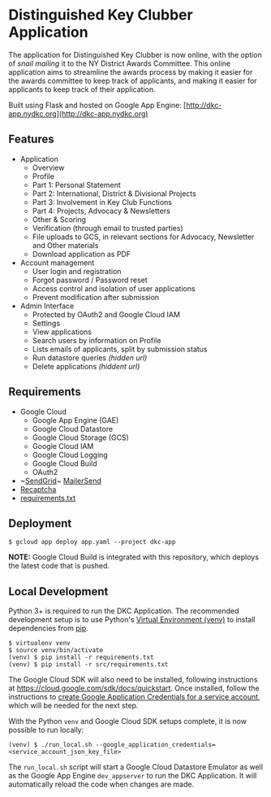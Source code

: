 # Distinguished Key Clubber Application

The application for Distinguished Key Clubber is now online, with the option of _snail mailing_ it to the NY District Awards Committee. This online application aims to streamline the awards process by making it easier for the awards committee to keep track of applicants, and making it easier for applicants to keep track of their application.

Built using Flask and hosted on Google App Engine: [http://dkc-app.nydkc.org](http://dkc-app.nydkc.org)

## Features

- Application
    - Overview
    - Profile
    - Part 1: Personal Statement
    - Part 2: International, District & Divisional Projects
    - Part 3: Involvement in Key Club Functions
    - Part 4: Projects, Advocacy & Newsletters
    - Other & Scoring
    - Verification (through email to trusted parties)
    - File uploads to GCS, in relevant sections for Advocacy, Newsletter and Other materials
    - Download application as PDF
- Account management
    - User login and registration
    - Forgot password / Password reset
    - Access control and isolation of user applications
    - Prevent modification after submission
- Admin Interface
    - Protected by OAuth2 and Google Cloud IAM
    - Settings
    - View applications
    - Search users by information on Profile
    - Lists emails of applicants, split by submission status
    - Run datastore queries _(hidden url)_
    - Delete applications _(hiddent url)_

## Requirements

- Google Cloud
    - Google App Engine (GAE)
    - Google Cloud Datastore
    - Google Cloud Storage (GCS)
    - Google Cloud IAM
    - Google Cloud Logging
    - Google Cloud Build
    - OAuth2
- ~[SendGrid](https://github.com/sendgrid/sendgrid-python)~ [MailerSend](https://github.com/mailersend/mailersend-python)
- [Recaptcha](https://www.google.com/recaptcha)
- [requirements.txt](src/requirements.txt)

## Deployment

```console
$ gcloud app deploy app.yaml --project dkc-app
```

**NOTE:** Google Cloud Build is integrated with this repository, which deploys the latest code that is pushed.

## Local Development

Python 3+ is required to run the DKC Application. The recommended development setup is to use Python's [Virtual Environment (venv)](https://docs.python.org/3/library/venv.html) to install dependencies from [pip](https://pypi.org/project/pip/).

```console
$ virtualenv venv
$ source venv/bin/activate
(venv) $ pip install -r requirements.txt
(venv) $ pip install -r src/requirements.txt
```

The Google Cloud SDK will also need to be installed, following instructions at https://cloud.google.com/sdk/docs/quickstart. Once installed, follow the instructions to [create Google Application Credentials for a service account](https://cloud.google.com/iam/docs/creating-managing-service-account-keys#creating_service_account_keys), which will be needed for the next step.

With the Python `venv` and Google Cloud SDK setups complete, it is now possible to run locally:

```console
(venv) $ ./run_local.sh --google_application_credentials=<service_account_json_key_file>
```

The `run_local.sh` script will start a Google Cloud Datastore Emulator as well as the Google App Engine `dev_appserver` to run the DKC Application. It will automatically reload the code when changes are made.
